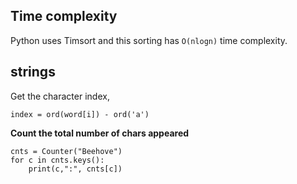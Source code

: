 
## Time complexity
Python uses Timsort and this sorting has `O(nlogn)` time complexity.

## strings
Get the character index,
```
index = ord(word[i]) - ord('a')
```

**Count the total number of chars appeared**
```
cnts = Counter("Beehove")
for c in cnts.keys():
    print(c,":", cnts[c])
```

